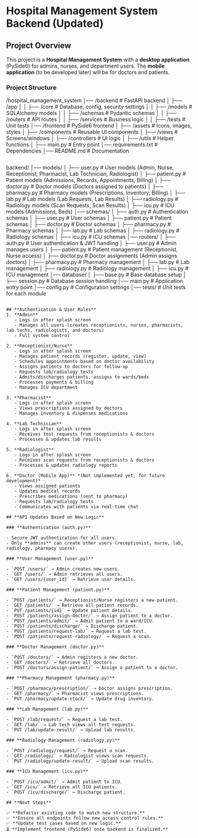 # Hospital Management System Backend (Updated)

## Project Overview

This project is a **Hospital Management System** with a **desktop application** (PySide6) for admins, nurses, and department users. The **mobile application** (to be developed later) will be for doctors and patients.

### **Project Structure**

/hospital_management_system
│── /backend               # FastAPI backend
│   ├── /app
│   │   ├── /core          # Database, config, security settings
│   │   ├── /models        # SQLAlchemy models
│   │   ├── /schemas       # Pydantic schemas
│   │   ├── /routers       # API routes
│   │   ├── /services      # Business logic
│   │   ├── /tests         # Unit tests
│── /frontend              # PySide6 frontend
│   ├── /assets           # Icons, images, styles
│   ├── /components       # Reusable UI components
│   ├── /views            # Screens/windows
│   ├── /controllers      # UI logic
│   ├── /utils            # Helper functions
│   ├── main.py           # Entry point
│── requirements.txt      # Dependencies
│── README.md             # Documentation
```

```
backend/
│── models/
│   ├── user.py         # User models (Admin, Nurse, Receptionist, Pharmacist, Lab Technician, Radiologist)
│   ├── patient.py      # Patient models (Admissions, Records, Appointments, Billing)
│   ├── doctor.py       # Doctor models (Doctors assigned to patients)
│   ├── pharmacy.py     # Pharmacy models (Prescriptions, Inventory, Billing)
│   ├── lab.py          # Lab models (Lab Requests, Lab Results)
│   ├── radiology.py    # Radiology models (Scan Requests, Scan Results)
│   ├── icu.py          # ICU models (Admissions, Beds)
│── schemas/
│   ├── auth.py         # Authentication schemas
│   ├── user.py         # User schemas
│   ├── patient.py      # Patient schemas
│   ├── doctor.py       # Doctor schemas
│   ├── pharmacy.py     # Pharmacy schemas
│   ├── lab.py          # Lab schemas
│   ├── radiology.py    # Radiology schemas
│   ├── icu.py          # ICU schemas
│── routers/
│   ├── auth.py         # User authentication & JWT handling
│   ├── user.py         # Admin manages users
│   ├── patient.py      # Patient management (Receptionist, Nurse access)
│   ├── doctor.py       # Doctor assignments (Admin assigns doctors)
│   ├── pharmacy.py     # Pharmacy management
│   ├── lab.py          # Lab management
│   ├── radiology.py    # Radiology management
│   ├── icu.py          # ICU management
│── database/
│   ├── base.py         # Base database setup
│   ├── session.py      # Database session handling
│── main.py             # Application entry point
│── config.py           # Configuration settings
│── tests/              # Unit tests for each module
```

## **Authentication & User Roles**
1. **Admin**
   - Logs in after splash screen
   - Manages all users (creates receptionists, nurses, pharmacists, lab techs, radiologists, and doctors)
   - Full system control

2. **Receptionist/Nurse**
   - Logs in after splash screen
   - Manages patient records (register, update, view)
   - Schedules appointments based on doctor availability
   - Assigns patients to doctors for follow-up
   - Requests lab/radiology tests
   - Admits/discharges patients, assigns to wards/beds
   - Processes payments & billing
   - Manages ICU department

3. **Pharmacist**
   - Logs in after splash screen
   - Views prescriptions assigned by doctors
   - Manages inventory & dispenses medications

4. **Lab Technician**
   - Logs in after splash screen
   - Receives test requests from receptionists & doctors
   - Processes & updates lab results

5. **Radiologist**
   - Logs in after splash screen
   - Receives scan requests from receptionists & doctors
   - Processes & updates radiology reports

6. **Doctor (Mobile App)** *(Not implemented yet, for future development)*
   - Views assigned patients
   - Updates medical records
   - Prescribes medications (sent to pharmacy)
   - Requests lab/radiology tests
   - Communicates with patients via real-time chat

## **API Updates Based on New Logic**

### **Authentication (auth.py)**

- Secure JWT authentication for all users.
- Only **admins** can create other users (receptionist, nurse, lab, radiology, pharmacy users).

### **User Management (user.py)**

- `POST /users/` → Admin creates new users.
- `GET /users/` → Admin retrieves all users.
- `GET /users/{user_id}` → Retrieve user details.

### **Patient Management (patient.py)**

- `POST /patients/` → Receptionist/Nurse registers a new patient.
- `GET /patients/` → Retrieve all patient records.
- `PUT /patients/{id}` → Update patient details.
- `POST /patients/assign-doctor/` → Assign patient to a doctor.
- `POST /patients/admit/` → Admit patient to a ward/ICU.
- `POST /patients/discharge/` → Discharge patient.
- `POST /patients/request-lab/` → Request a lab test.
- `POST /patients/request-radiology/` → Request a scan.

### **Doctor Management (doctor.py)**

- `POST /doctors/` → Admin registers a new doctor.
- `GET /doctors/` → Retrieve all doctors.
- `POST /doctors/assign-patient/` → Assign a patient to a doctor.

### **Pharmacy Management (pharmacy.py)**

- `POST /pharmacy/prescription/` → Doctor assigns prescription.
- `GET /pharmacy/` → Pharmacist views prescriptions.
- `PUT /pharmacy/update-stock/` → Update drug inventory.

### **Lab Management (lab.py)**

- `POST /lab/request/` → Request a lab test.
- `GET /lab/` → Lab tech views all test requests.
- `PUT /lab/update-result/` → Upload lab results.

### **Radiology Management (radiology.py)**

- `POST /radiology/request/` → Request a scan.
- `GET /radiology/` → Radiologist views scan requests.
- `PUT /radiology/update-result/` → Upload scan results.

### **ICU Management (icu.py)**

- `POST /icu/admit/` → Admit patient to ICU.
- `GET /icu/` → Retrieve all ICU patients.
- `POST /icu/discharge/` → Discharge patient.

## **Next Steps**

✅ **Refactor existing code to match new structure.**  
✅ **Ensure all endpoints follow new access control rules.**  
✅ **Update test cases based on new logic.**  
⏳ **Implement frontend (PySide6) once backend is finalized.**

